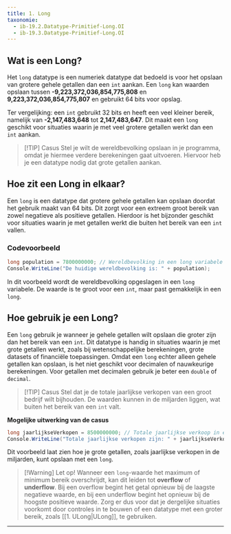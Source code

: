 ```yaml
---
title: 1. Long
taxonomie:
  - ib-19.2.Datatype-Primitief-Long.OI
  - ib-19.3.Datatype-Primitief-Long.OI
---
```


## Wat is een Long?
Het `long` datatype is een numeriek datatype dat bedoeld is voor het opslaan van grotere gehele getallen dan een `int` aankan. Een `long` kan waarden opslaan tussen **-9,223,372,036,854,775,808** en **9,223,372,036,854,775,807** en gebruikt 64 bits voor opslag.

Ter vergelijking: een `int` gebruikt 32 bits en heeft een veel kleiner bereik, namelijk van **-2,147,483,648** tot **2,147,483,647**. Dit maakt een `long` geschikt voor situaties waarin je met veel grotere getallen werkt dan een `int` aankan.

> [!TIP] Casus
> Stel je wilt de wereldbevolking opslaan in je programma, omdat je hiermee verdere berekeningen gaat uitvoeren. Hiervoor heb je een datatype nodig dat grote getallen aankan.

## Hoe zit een Long in elkaar?
Een `long` is een datatype dat grotere gehele getallen kan opslaan doordat het gebruik maakt van 64 bits. Dit zorgt voor een extreem groot bereik van zowel negatieve als positieve getallen. Hierdoor is het bijzonder geschikt voor situaties waarin je met getallen werkt die buiten het bereik van een `int` vallen.

### Codevoorbeeld
```C#
long population = 7800000000; // Wereldbevolking in een long variabele
Console.WriteLine("De huidige wereldbevolking is: " + population);
```

In dit voorbeeld wordt de wereldbevolking opgeslagen in een `long` variabele. De waarde is te groot voor een `int`, maar past gemakkelijk in een `long`.

## Hoe gebruik je een Long?
Een `long` gebruik je wanneer je gehele getallen wilt opslaan die groter zijn dan het bereik van een `int`. Dit datatype is handig in situaties waarin je met grote getallen werkt, zoals bij wetenschappelijke berekeningen, grote datasets of financiële toepassingen. Omdat een `long` echter alleen gehele getallen kan opslaan, is het niet geschikt voor decimalen of nauwkeurige berekeningen. Voor getallen met decimalen gebruik je beter een `double` of `decimal`.

> [!TIP] Casus
> Stel dat je de totale jaarlijkse verkopen van een groot bedrijf wilt bijhouden. De waarden kunnen in de miljarden liggen, wat buiten het bereik van een `int` valt.

**Mogelijke uitwerking van de casus**
```C#
long jaarlijkseVerkopen = 8500000000; // Totale jaarlijkse verkoop in een long variabele
Console.WriteLine("Totale jaarlijkse verkopen zijn: " + jaarlijkseVerkopen + " euro");
```

Dit voorbeeld laat zien hoe je grote getallen, zoals jaarlijkse verkopen in de miljarden, kunt opslaan met een `long`.

> [!Warning] Let op!
> Wanneer een `long`-waarde het maximum of minimum bereik overschrijdt, kan dit leiden tot **overflow** of **underflow**. Bij een overflow begint het getal opnieuw bij de laagste negatieve waarde, en bij een underflow begint het opnieuw bij de hoogste positieve waarde. Zorg er dus voor dat je dergelijke situaties voorkomt door controles in te bouwen of een datatype met een groter bereik, zoals [[1. ULong|ULong]], te gebruiken.

---
